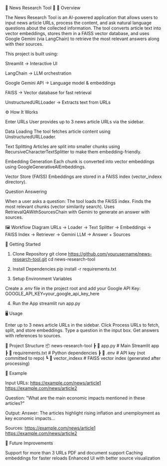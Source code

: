 📰 News Research Tool 🔎
📌 Overview

The News Research Tool is an AI-powered application that allows users to input news article URLs, process the content, and ask natural language questions about the collected information. The tool converts article text into vector embeddings, stores them in a FAISS vector database, and uses Google Gemini (via LangChain) to retrieve the most relevant answers along with their sources.

This project is built using:

Streamlit → Interactive UI

LangChain → LLM orchestration

Google Gemini API → Language model & embeddings

FAISS → Vector database for fast retrieval

UnstructuredURLLoader → Extracts text from URLs

⚙️ How It Works

Enter URLs
User provides up to 3 news article URLs via the sidebar.

Data Loading
The tool fetches article content using UnstructuredURLLoader.

Text Splitting
Articles are split into smaller chunks using RecursiveCharacterTextSplitter to make them embedding-friendly.

Embedding Generation
Each chunk is converted into vector embeddings using GoogleGenerativeAIEmbeddings.

Vector Store (FAISS)
Embeddings are stored in a FAISS index (vector_indexx directory).

Question Answering

When a user asks a question:
The tool loads the FAISS index.
Finds the most relevant chunks (vector similarity search).
Uses RetrievalQAWithSourcesChain with Gemini to generate an answer with sources.

🖼️ Workflow Diagram
URLs → Loader → Text Splitter → Embeddings → FAISS Index → Retriever → Gemini LLM → Answer + Sources

🚀 Getting Started
1. Clone Repository
git clone https://github.com/yourusername/news-research-tool.git
cd news-research-tool

2. Install Dependencies
pip install -r requirements.txt

3. Setup Environment Variables

Create a .env file in the project root and add your Google API Key:
GOOGLE_API_KEY=your_google_api_key_here

4. Run the App
streamlit run app.py

🖥️ Usage

Enter up to 3 news article URLs in the sidebar.
Click Process URLs to fetch, split, and store embeddings.
Type a question in the input box.
Get answers with references to sources.

📂 Project Structure
📦 news-research-tool
 ┣ 📜 app.py              # Main Streamlit app
 ┣ 📜 requirements.txt    # Python dependencies
 ┣ 📜 .env                # API key (not committed to repo)
 ┗ 📂 vector_indexx       # FAISS vector index (generated after processing)

🔮 Example

Input URLs:
https://example.com/news/article1
https://example.com/news/article2

Question:
"What are the main economic impacts mentioned in these articles?"

Output:
Answer:
The articles highlight rising inflation and unemployment as key economic impacts...  

Sources:
https://example.com/news/article1  
https://example.com/news/article2  

🌟 Future Improvements

Support for more than 3 URLs
PDF and document support
Caching embeddings for faster reloads
Enhanced UI with better source visualization

